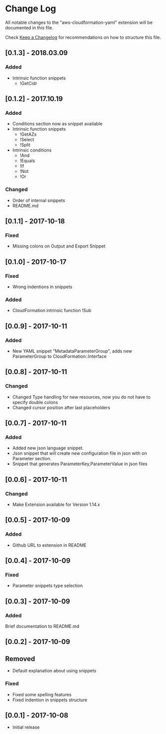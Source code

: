 # Change Log

All notable changes to the "aws-cloudformation-yaml" extension will be documented in this file.

Check [Keep a Changelog](http://keepachangelog.com/) for recommendations on how to structure this file.

## [0.1.3] - 2018.03.09

### Added

* Intrinsic function snippets
  * !GetCidr

## [0.1.2] - 2017.10.19

### Added

* Conditions section now as snippet available
* Intrinsic function snippets
  * !GetAZs
  * !Select
  * !Split
* Intrinsic conditions
  * !And
  * !Equals
  * !If
  * !Not
  * !Or

### Changed

* Order of internal snippets
* README.md

## [0.1.1] - 2017-10-18

### Fixed

* Missing colons on Output and Export Snippet

## [0.1.0] - 2017-10-17

### Fixed

* Wrong indentions in snippets

### Added

* CloudFormation intrinsic function !Sub

## [0.0.9] - 2017-10-11

### Added

* New YAML snippet "MetadataParameterGroup", adds new ParameterGroup to CloudFormation::Interface

## [0.0.8] - 2017-10-11

### Changed

* Changed Type handling for new resources, now you do not have to specify double colons
* Changed cursor position after last placeholders

## [0.0.7] - 2017-10-11

### Added

* Added new json language snippet.
* Json snippet that will create new configuration file in json with on Parameter section.
* Snippet that generates ParameterKey,ParameterValue in json files

## [0.0.6] - 2017-10-11

### Changed

* Make Extension available for Version 1.14.x

## [0.0.5] - 2017-10-09

### Added

* Github URL to extension in README

## [0.0.4] - 2017-10-09

### Fixed

* Parameter snippets type selection

## [0.0.3] - 2017-10-09

### Added

Brief documentation to README.md

## [0.0.2] - 2017-10-09

## Removed

* Default explanation about using snippets

### Fixed

* Fixed some spelling features
* Fixed indention in snippets structure

## [0.0.1] - 2017-10-08
- Initial release
